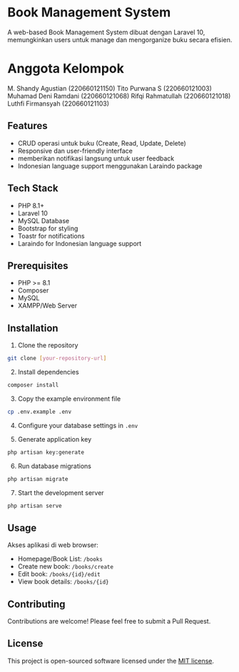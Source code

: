 # Book Management System

A web-based Book Management System dibuat dengan Laravel 10, memungkinkan users untuk manage dan mengorganize buku secara efisien.

# Anggota Kelompok
M. Shandy Agustian (220660121150)
Tito Purwana S (220660121003)
Muhamad Deni Ramdani (220660121068)
Rifqi Rahmatullah (220660121018)
Luthfi Firmansyah (220660121103)


## Features

- CRUD operasi untuk buku (Create, Read, Update, Delete)
- Responsive dan user-friendly interface
- memberikan notifikasi langsung untuk user feedback
- Indonesian language support menggunakan Laraindo package

## Tech Stack

- PHP 8.1+
- Laravel 10
- MySQL Database
- Bootstrap for styling
- Toastr for notifications
- Laraindo for Indonesian language support

## Prerequisites

- PHP >= 8.1
- Composer
- MySQL
- XAMPP/Web Server

## Installation

1. Clone the repository
```bash
git clone [your-repository-url]
```

2. Install dependencies
```bash
composer install
```

3. Copy the example environment file
```bash
cp .env.example .env
```

4. Configure your database settings in `.env`

5. Generate application key
```bash
php artisan key:generate
```

6. Run database migrations
```bash
php artisan migrate
```

7. Start the development server
```bash
php artisan serve
```

## Usage

Akses aplikasi di web browser:
- Homepage/Book List: `/books`
- Create new book: `/books/create`
- Edit book: `/books/{id}/edit`
- View book details: `/books/{id}`

## Contributing

Contributions are welcome! Please feel free to submit a Pull Request.

## License

This project is open-sourced software licensed under the [MIT license](https://opensource.org/licenses/MIT).
